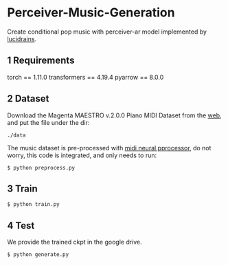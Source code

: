 # Perceiver-Music-Generation

Create conditional pop music with perceiver-ar model implemented by [lucidrains](https://github.com/lucidrains/perceiver-ar-pytorch). 

## 1 Requirements
torch == 1.11.0 
transformers == 4.19.4 
pyarrow == 8.0.0


## 2 Dataset

Download the Magenta MAESTRO v.2.0.0 Piano MIDI Dataset from the [web](https://magenta.tensorflow.org/datasets/maestro), and put the file under the dir: 
```
./data
```
The music dataset is pre-processed with [midi neural pprocessor](https://github.com/jason9693/midi-neural-processor/tree/bea0dc612b7f687f964d0f6d54d1dbf117ae1307), do not worry, this code is integrated, and only needs to run:  
```base
$ python preprocess.py 
```

## 3 Train 
```base
$ python train.py 
```

## 4 Test 
We provide the trained ckpt in the google drive. 
```base
$ python generate.py 
```

